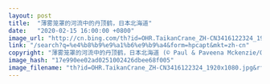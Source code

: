 ```yaml
---
layout: post
title:  "薄雾笼罩的河流中的丹顶鹤，日本北海道"
date:   "2020-02-15 16:00:00 +0800"
image_url: "http://cn.bing.com/th?id=OHR.TaikanCrane_ZH-CN3416122324_1920x1080.jpg&rf=LaDigue_1920x1080.jpg&pid=hp"
link: "/search?q=%e4%b8%b9%e9%a1%b6%e9%b9%a4&form=hpcapt&mkt=zh-cn"
copyright: "薄雾笼罩的河流中的丹顶鹤，日本北海道 (© Paul & Paveena Mckenzie/Getty Images)"
image_hash: "17e990ee02ad0251002426dbee68f005"
image_filename: "th?id=OHR.TaikanCrane_ZH-CN3416122324_1920x1080.jpg&rf=LaDigue_1920x1080.jpg&pid=hp"
---
```

